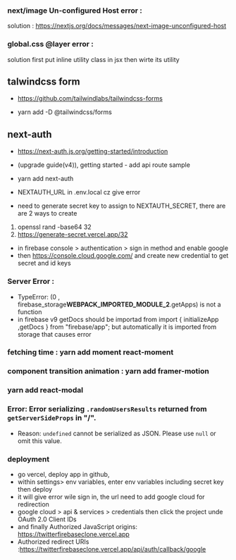 ### next/image Un-configured Host error :

solution : https://nextjs.org/docs/messages/next-image-unconfigured-host

### global.css @layer error :

solution first put inline utility class in jsx then wirte its utility

## talwindcss form

- https://github.com/tailwindlabs/tailwindcss-forms

- yarn add -D @tailwindcss/forms

## next-auth

- https://next-auth.js.org/getting-started/introduction

- (upgrade guide(v4)), getting started - add api route sample

- yarn add next-auth

- NEXTAUTH_URL in .env.local cz give error

- need to generate secret key to assign to NEXTAUTH_SECRET, there are are 2 ways to create

1. openssl rand -base64 32
2. https://generate-secret.vercel.app/32

- in firebase console > authentication > sign in method and enable google
- then https://console.cloud.google.com/ and create new credential to get secret and id keys

### Server Error :

- TypeError: (0 , firebase_storage**WEBPACK_IMPORTED_MODULE_2**.getApps) is not a function
- in firebase v9 getDocs should be importad from import { initializeApp ,getDocs } from "firebase/app"; but automatically it is imported from storage that causes error

### fetching time : yarn add moment react-moment

### component transition animation : yarn add framer-motion

### yarn add react-modal

### Error: Error serializing `.randomUsersResults` returned from `getServerSideProps` in "/".

- Reason: `undefined` cannot be serialized as JSON. Please use `null` or omit this value.

### deployment

- go vercel, deploy app in github,
- within settings> env variables, enter env variables including secret key then deploy
- it will give error wile sign in, the url need to add google cloud for redirection
- google cloud > api & services > credentials then click the project unde OAuth 2.0 Client IDs
- and finally Authorized JavaScript origins: https://twitterfirebaseclone.vercel.app
- Authorized redirect URIs :https://twitterfirebaseclone.vercel.app/api/auth/callback/google
